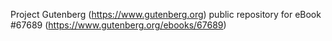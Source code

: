 Project Gutenberg (https://www.gutenberg.org) public repository for eBook #67689 (https://www.gutenberg.org/ebooks/67689)
